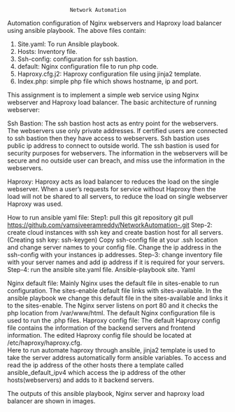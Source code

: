                         Network Automation
Automation configuration of Nginx webservers and Haproxy load balancer using ansible playbook. The above files contain:
1)	Site.yaml: To run Ansible playbook. 
2)	Hosts: Inventory file.
3)	Ssh-config: configuration for ssh bastion.
4)	default: Nginx configuration file to run php code. 
5)	Haproxy.cfg.j2: Haproxy configuration file using jinja2 template.
6)	Index.php: simple php file which shows hostname, ip and port. 

This assignment is to implement a simple web service using Nginx webserver and Haproxy load balancer. The basic architecture of running webserver: 
 
Ssh Bastion: The ssh bastion host acts as entry point for the webservers. The webservers use only private addresses. If certified users are connected to ssh bastion then they have access to webservers. Ssh bastion uses public ip address to connect to outside world. The ssh bastion is used for security purposes for webservers. The information in the webservers will be secure and no outside user can breach, and miss use the information in the webservers.

Haproxy: Haproxy acts as load balancer to reduces the load on the single webserver. When a user’s requests for service without Haproxy then the load will not be shared to all servers, to reduce the load on single webserver Haproxy was used. 

How to run ansible yaml file:
Step1: pull this git repository
 git pull https://github.com/vamsiveeramreddy/NetworkAutomation-.git
Step-2: create cloud instances with ssh key and create bastion host     for all servers. 
(Creating ssh key: ssh-keygen) 
Copy ssh-config file at your .ssh location and change server names to your config file. Change the ip address in the ssh-config with your instances ip addresses.
Step-3: change inventory file with your server names and add ip address if it is required for your servers.
Step-4: run the ansible site.yaml file.
Ansible-playbook site. Yaml

Nginx default file: Mainly Nginx uses the default file in sites-enable to run configuration. The sites-enable default file links with sites-available. In the ansible playbook we change this default file in the sites-available and links it to the sites-enable.
The Nginx server listens on port 80 and it checks the php location from /var/www/html. The default Nginx configuration file is used to run the .php files.
Haproxy config file: The default Haproxy config file contains the information of the backend servers and frontend information. The edited Haproxy config file should be located at /etc/haproxy/haproxy.cfg.  
Here to run automate haproxy through ansible, jinja2 template is used to take the server address automatically form ansible variables. To access and read the ip address of the other hosts there a template called ansible_default_ipv4 which access the ip address of the other hosts(webservers) and adds to it backend servers.

The outputs of this ansible playbook, Nginx server and haproxy load balancer are shown in images.
